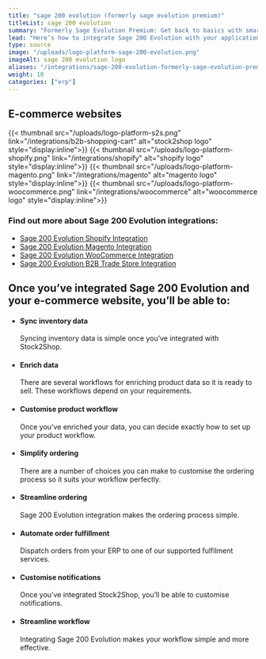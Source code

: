 ```yaml
---
title: "sage 200 evolution (formerly sage evolution premium)"
titleList: sage 200 evolution
summary: "Formerly Sage Evolution Premium: Get back to basics with smart, cost-effective software for big businesses."
lead: "Here’s how to integrate Sage 200 Evolution with your applications for a streamlined workflow."
type: source
image: "/uploads/logo-platform-sage-200-evolution.png"
imageAlt: sage 200 evolution logo
aliases: "/integrations/sage-200-evolution-formerly-sage-evolution-premium/"
weight: 10
categories: ["erp"]
---
```


## E-commerce websites

{{< thumbnail src="/uploads/logo-platform-s2s.png" link="/integrations/b2b-shopping-cart" alt="stock2shop logo" style="display:inline">}}
{{< thumbnail src="/uploads/logo-platform-shopify.png" link="/integrations/shopify" alt="shopify logo" style="display:inline">}}
{{< thumbnail src="/uploads/logo-platform-magento.png" link="/integrations/magento" alt="magento logo" style="display:inline">}}
{{< thumbnail src="/uploads/logo-platform-woocommerce.png" link="/integrations/woocommerce" alt="woocommerce logo" style="display:inline">}}

### Find out more about Sage 200 Evolution integrations:

- [Sage 200 Evolution Shopify Integration](/integrations/Sage-200-Evolution-shopify/ "Sage 200 Evolution Shopify Integration")
- [Sage 200 Evolution Magento Integration](/integrations/Sage-200-Evolution-magento/ "Sage 200 Evolution Magento Integration")
- [Sage 200 Evolution WooCommerce Integration](/integrations/Sage-200-Evolution-woocommerce/ "Sage 200 Evolution WooCommerce Integration")
- [Sage 200 Evolution B2B Trade Store Integration](/integrations/Sage-200-Evolution-b2b-trade-store/ "Sage 200 Evolution B2B Trade Store Integration")

## Once you’ve integrated Sage 200 Evolution and your e-commerce website, you’ll be able to:

*   #### Sync inventory data
    
    Syncing inventory data is simple once you’ve integrated with Stock2Shop.
*   #### Enrich data
    
    There are several workflows for enriching product data so it is ready to sell. These workflows depend on your requirements.
*   #### Customise product workflow
    
    Once you’ve enriched your data, you can decide exactly how to set up your product workflow.
*   #### Simplify ordering
    
    There are a number of choices you can make to customise the ordering process so it suits your workflow perfectly.
*   #### Streamline ordering
    
    Sage 200 Evolution integration makes the ordering process simple.
*   #### Automate order fulfillment
    
    Dispatch orders from your ERP to one of our supported fulfilment services.
*   #### Customise notifications
    
    Once you’ve integrated Stock2Shop, you’ll be able to customise notifications.
*   #### Streamline workflow
    
    Integrating Sage 200 Evolution makes your workflow simple and more effective.